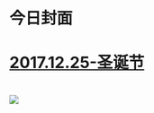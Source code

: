 # 今日封面

# [2017.12.25-圣诞节](http://www.bilibili.com/blackboard/activity-xmas2017.html)

# ![](https://bilicover2017.github.io/2017.12.25.jpg)



